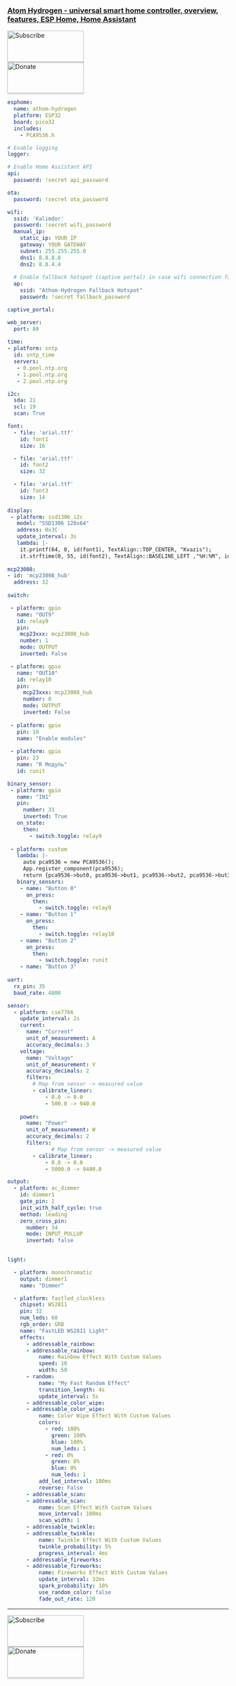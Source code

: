 ### [Atom Hydrogen - universal smart home controller, overview, features, ESP Home, Home Assistant](https://youtu.be/MBxUk2AMBFQ)

<a href="https://www.youtube.com/channel/UCcq9onYHbs6go3kDpfBoqhg?sub_confirmation=1" target="_blank"><img src="https://raw.githubusercontent.com/kvazis/library/master/img/subscribe.png" alt="Subscribe" style="height: 71px !important;width: 174px !important;box-shadow: 0px 3px 2px 0px rgba(190, 190, 190, 0.5) !important;-webkit-box-shadow: 0px 3px 2px 0px rgba(190, 190, 190, 0.5) !important;" ></a>     
<a href="http://kvazis.link/donate" target="_blank"><img src="https://raw.githubusercontent.com/kvazis/library/master/img/donate.png" alt="Donate" style="height: 71px !important;width: 174px !important;box-shadow: 0px 3px 2px 0px rgba(190, 190, 190, 0.5) !important;-webkit-box-shadow: 0px 3px 2px 0px rgba(190, 190, 190, 0.5) !important;" ></a>


```yaml
esphome:
  name: athom-hydrogen
  platform: ESP32
  board: pico32
  includes:
    - PCA9536.h

# Enable logging
logger:

# Enable Home Assistant API
api:
  password: !secret api_password

ota:
  password: !secret ota_password

wifi:
  ssid: 'Kalimdor'
  password: !secret wifi_password
  manual_ip:
    static_ip: YOUR IP
    gateway: YOUR GATEWAY
    subnet: 255.255.255.0
    dns1: 8.8.8.8
    dns2: 8.8.4.4
    
  # Enable fallback hotspot (captive portal) in case wifi connection fails
  ap:
    ssid: "Athom-Hydrogen Fallback Hotspot"
    password: !secret fallback_password

captive_portal:

web_server:
  port: 80
  
time:
- platform: sntp
  id: sntp_time
  servers:
   - 0.pool.ntp.org
   - 1.pool.ntp.org
   - 2.pool.ntp.org

i2c:
  sda: 21
  scl: 19
  scan: True

font:
  - file: 'arial.ttf'
    id: font1
    size: 16

  - file: 'arial.ttf'
    id: font2
    size: 32

  - file: 'arial.ttf'
    id: font3
    size: 14  
    
display:
 - platform: ssd1306_i2c
   model: "SSD1306 128x64"
   address: 0x3C
   update_interval: 3s
   lambda: |-
    it.printf(64, 0, id(font1), TextAlign::TOP_CENTER, "Kvazis");
    it.strftime(0, 55, id(font2), TextAlign::BASELINE_LEFT ,"%H:%M", id(sntp_time).now());
    
mcp23008:
- id: 'mcp23008_hub'
  address: 32
  
switch:

 - platform: gpio
   name: "OUT9"
   id: relay9
   pin:
    mcp23xxx: mcp23008_hub
    number: 1
    mode: OUTPUT
    inverted: False

 - platform: gpio
   name: "OUT10"
   id: relay10
   pin:
     mcp23xxx: mcp23008_hub
     number: 0
     mode: OUTPUT
     inverted: False  
     
 - platform: gpio
   pin: 18
   name: "Enable modules"
   
 - platform: gpio
   pin: 23
   name: "R Moдуль"
   id: runit

binary_sensor:
 - platform: gpio
   name: "IN1"
   pin:
     number: 33
     inverted: True     
   on_state:
     then:
       - switch.toggle: relay9
       
 - platform: custom
   lambda: |-
     auto pca9536 = new PCA9536();
     App.register_component(pca9536);
     return {pca9536->but0, pca9536->but1, pca9536->but2, pca9536->but3};
   binary_sensors:
    - name: "Button 0"
      on_press:
        then:
          - switch.toggle: relay9    
    - name: "Button 1"
      on_press:
        then:
          - switch.toggle: relay10
    - name: "Button 2"
      on_press:
        then:
          - switch.toggle: runit  
    - name: "Button 3"
    
uart:
  rx_pin: 35
  baud_rate: 4800

sensor:
  - platform: cse7766
    update_interval: 2s
    current:
      name: "Current"
      unit_of_measurement: A
      accuracy_decimals: 3
    voltage:
      name: "Voltage"
      unit_of_measurement: V
      accuracy_decimals: 2
      filters:
        # Map from sensor -> measured value
        - calibrate_linear:
            - 0.0 -> 0.0
            - 500.0 -> 940.0
      
    power:
      name: "Power"  
      unit_of_measurement: W
      accuracy_decimals: 2
      filters:      
              # Map from sensor -> measured value
        - calibrate_linear:
            - 0.0 -> 0.0
            - 5000.0 -> 9400.0

output:
  - platform: ac_dimmer
    id: dimmer1
    gate_pin: 2
    init_with_half_cycle: true
    method: leading
    zero_cross_pin:
      number: 34
      mode: INPUT_PULLUP
      inverted: false

            
light:

  - platform: monochromatic
    output: dimmer1
    name: "Dimmer"

  - platform: fastled_clockless
    chipset: WS2811
    pin: 32
    num_leds: 60
    rgb_order: GRB
    name: "FastLED WS2811 Light"
    effects:
      - addressable_rainbow:
      - addressable_rainbow:
          name: Rainbow Effect With Custom Values
          speed: 10
          width: 50
      - random:
          name: "My Fast Random Effect"
          transition_length: 4s
          update_interval: 5s
      - addressable_color_wipe:
      - addressable_color_wipe:
          name: Color Wipe Effect With Custom Values
          colors:
            - red: 100%
              green: 100%
              blue: 100%
              num_leds: 1
            - red: 0%
              green: 0%
              blue: 0%
              num_leds: 1
          add_led_interval: 100ms
          reverse: False
      - addressable_scan:
      - addressable_scan:
          name: Scan Effect With Custom Values
          move_interval: 100ms
          scan_width: 1
      - addressable_twinkle:
      - addressable_twinkle:
          name: Twinkle Effect With Custom Values
          twinkle_probability: 5%
          progress_interval: 4ms
      - addressable_fireworks:
      - addressable_fireworks:
          name: Fireworks Effect With Custom Values
          update_interval: 32ms
          spark_probability: 10%
          use_random_color: false
          fade_out_rate: 120

```

____
<a href="https://www.youtube.com/channel/UCcq9onYHbs6go3kDpfBoqhg?sub_confirmation=1" target="_blank"><img src="https://raw.githubusercontent.com/kvazis/library/master/img/subscribe.png" alt="Subscribe" style="height: 71px !important;width: 174px !important;box-shadow: 0px 3px 2px 0px rgba(190, 190, 190, 0.5) !important;-webkit-box-shadow: 0px 3px 2px 0px rgba(190, 190, 190, 0.5) !important;" ></a>     
<a href="http://kvazis.link/donate" target="_blank"><img src="https://raw.githubusercontent.com/kvazis/library/master/img/donate.png" alt="Donate" style="height: 71px !important;width: 174px !important;box-shadow: 0px 3px 2px 0px rgba(190, 190, 190, 0.5) !important;-webkit-box-shadow: 0px 3px 2px 0px rgba(190, 190, 190, 0.5) !important;" ></a>
